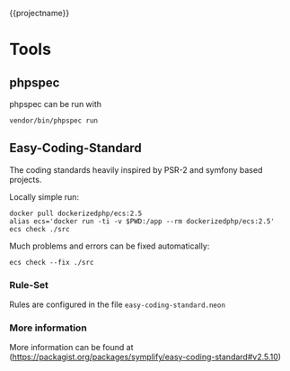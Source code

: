 {{projectname}}

# Tools

## phpspec

phpspec can be run with

    vendor/bin/phpspec run

## Easy-Coding-Standard

The coding standards heavily inspired by PSR-2 and symfony based projects.

Locally simple run:

    docker pull dockerizedphp/ecs:2.5
    alias ecs='docker run -ti -v $PWD:/app --rm dockerizedphp/ecs:2.5'
    ecs check ./src

Much problems and errors can be fixed automatically:

    ecs check --fix ./src

### Rule-Set

Rules are configured in the file ```easy-coding-standard.neon```

### More information

More information can be found at (https://packagist.org/packages/symplify/easy-coding-standard#v2.5.10) 
